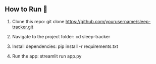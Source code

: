 ## How to Run 🚀

1. Clone this repo:
git clone https://github.com/yourusername/sleep-tracker.git


3. Navigate to the project folder:
cd sleep-tracker

4. Install dependencies:
pip install -r requirements.txt

5. Run the app:
streamlit run app.py

